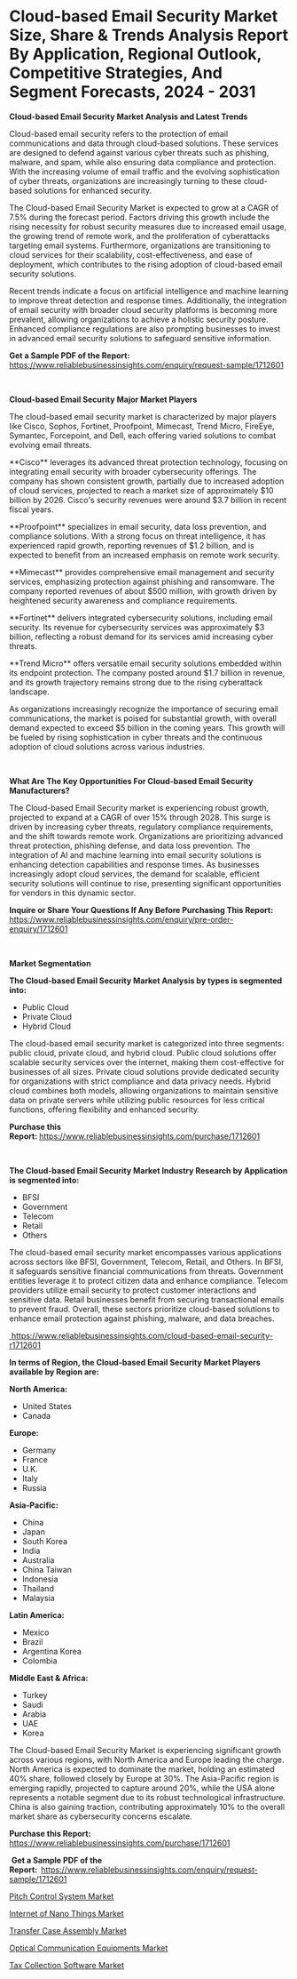 <p><h1>Cloud-based Email Security Market Size, Share & Trends Analysis Report By Application, Regional Outlook, Competitive Strategies, And Segment Forecasts, 2024 - 2031</h1></p><p><strong>Cloud-based Email Security Market Analysis and Latest Trends</strong></p>
<p><p>Cloud-based email security refers to the protection of email communications and data through cloud-based solutions. These services are designed to defend against various cyber threats such as phishing, malware, and spam, while also ensuring data compliance and protection. With the increasing volume of email traffic and the evolving sophistication of cyber threats, organizations are increasingly turning to these cloud-based solutions for enhanced security.</p><p>The Cloud-based Email Security Market is expected to grow at a CAGR of 7.5% during the forecast period. Factors driving this growth include the rising necessity for robust security measures due to increased email usage, the growing trend of remote work, and the proliferation of cyberattacks targeting email systems. Furthermore, organizations are transitioning to cloud services for their scalability, cost-effectiveness, and ease of deployment, which contributes to the rising adoption of cloud-based email security solutions.</p><p>Recent trends indicate a focus on artificial intelligence and machine learning to improve threat detection and response times. Additionally, the integration of email security with broader cloud security platforms is becoming more prevalent, allowing organizations to achieve a holistic security posture. Enhanced compliance regulations are also prompting businesses to invest in advanced email security solutions to safeguard sensitive information.</p></p>
<p><strong>Get a Sample PDF of the Report:&nbsp;</strong> <a href="https://www.reliablebusinessinsights.com/enquiry/request-sample/1712601?utm_campaign=1113&utm_medium=2&utm_source=Github&utm_content=ia&utm_term=22102024&utm_id=cloud-based-email-security">https://www.reliablebusinessinsights.com/enquiry/request-sample/1712601</a></p>
<p>&nbsp;</p>
<p><strong>Cloud-based Email Security Major Market Players</strong></p>
<p><p>The cloud-based email security market is characterized by major players like Cisco, Sophos, Fortinet, Proofpoint, Mimecast, Trend Micro, FireEye, Symantec, Forcepoint, and Dell, each offering varied solutions to combat evolving email threats.</p><p>**Cisco** leverages its advanced threat protection technology, focusing on integrating email security with broader cybersecurity offerings. The company has shown consistent growth, partially due to increased adoption of cloud services, projected to reach a market size of approximately $10 billion by 2026. Cisco's security revenues were around $3.7 billion in recent fiscal years.</p><p>**Proofpoint** specializes in email security, data loss prevention, and compliance solutions. With a strong focus on threat intelligence, it has experienced rapid growth, reporting revenues of $1.2 billion, and is expected to benefit from an increased emphasis on remote work security.</p><p>**Mimecast** provides comprehensive email management and security services, emphasizing protection against phishing and ransomware. The company reported revenues of about $500 million, with growth driven by heightened security awareness and compliance requirements.</p><p>**Fortinet** delivers integrated cybersecurity solutions, including email security. Its revenue for cybersecurity services was approximately $3 billion, reflecting a robust demand for its services amid increasing cyber threats.</p><p>**Trend Micro** offers versatile email security solutions embedded within its endpoint protection. The company posted around $1.7 billion in revenue, and its growth trajectory remains strong due to the rising cyberattack landscape.</p><p>As organizations increasingly recognize the importance of securing email communications, the market is poised for substantial growth, with overall demand expected to exceed $5 billion in the coming years. This growth will be fueled by rising sophistication in cyber threats and the continuous adoption of cloud solutions across various industries.</p></p>
<p>&nbsp;</p>
<p><strong>What Are The Key Opportunities For Cloud-based Email Security Manufacturers?</strong></p>
<p><p>The Cloud-based Email Security market is experiencing robust growth, projected to expand at a CAGR of over 15% through 2028. This surge is driven by increasing cyber threats, regulatory compliance requirements, and the shift towards remote work. Organizations are prioritizing advanced threat protection, phishing defense, and data loss prevention. The integration of AI and machine learning into email security solutions is enhancing detection capabilities and response times. As businesses increasingly adopt cloud services, the demand for scalable, efficient security solutions will continue to rise, presenting significant opportunities for vendors in this dynamic sector.</p></p>
<p><strong>Inquire or Share Your Questions If Any Before Purchasing This Report:</strong> <a href="https://www.reliablebusinessinsights.com/enquiry/pre-order-enquiry/1712601?utm_campaign=1113&utm_medium=2&utm_source=Github&utm_content=ia&utm_term=22102024&utm_id=cloud-based-email-security">https://www.reliablebusinessinsights.com/enquiry/pre-order-enquiry/1712601</a></p>
<p>&nbsp;</p>
<p><strong>Market Segmentation</strong></p>
<p><strong>The Cloud-based Email Security Market Analysis by types is segmented into:</strong></p>
<p><ul><li>Public Cloud</li><li>Private Cloud</li><li>Hybrid Cloud</li></ul></p>
<p><p>The cloud-based email security market is categorized into three segments: public cloud, private cloud, and hybrid cloud. Public cloud solutions offer scalable security services over the internet, making them cost-effective for businesses of all sizes. Private cloud solutions provide dedicated security for organizations with strict compliance and data privacy needs. Hybrid cloud combines both models, allowing organizations to maintain sensitive data on private servers while utilizing public resources for less critical functions, offering flexibility and enhanced security.</p></p>
<p><strong>Purchase this Report:&nbsp;</strong><a href="https://www.reliablebusinessinsights.com/purchase/1712601?utm_campaign=1113&utm_medium=2&utm_source=Github&utm_content=ia&utm_term=22102024&utm_id=cloud-based-email-security">https://www.reliablebusinessinsights.com/purchase/1712601</a></p>
<p>&nbsp;</p>
<p><strong>The Cloud-based Email Security Market Industry Research by Application is segmented into:</strong></p>
<p><ul><li>BFSI</li><li>Government</li><li>Telecom</li><li>Retail</li><li>Others</li></ul></p>
<p><p>The cloud-based email security market encompasses various applications across sectors like BFSI, Government, Telecom, Retail, and Others. In BFSI, it safeguards sensitive financial communications from threats. Government entities leverage it to protect citizen data and enhance compliance. Telecom providers utilize email security to protect customer interactions and sensitive data. Retail businesses benefit from securing transactional emails to prevent fraud. Overall, these sectors prioritize cloud-based solutions to enhance email protection against phishing, malware, and data breaches.</p></p>
<p><a href="https://www.reliablebusinessinsights.com/cloud-based-email-security-r1712601?utm_campaign=1113&utm_medium=2&utm_source=Github&utm_content=ia&utm_term=22102024&utm_id=cloud-based-email-security">&nbsp;https://www.reliablebusinessinsights.com/cloud-based-email-security-r1712601</a></p>
<p><strong>In terms of Region, the Cloud-based Email Security Market Players available by Region are:</strong></p>
<p>
    <p> <strong> North America: </strong>
        <ul>
            <li>United States</li>
            <li>Canada</li>
        </ul>
        </p> 
    <p> <strong> Europe: </strong>
        <ul>
            <li>Germany</li>
            <li>France</li>
            <li>U.K.</li>
            <li>Italy</li>
            <li>Russia</li>
        </ul>
        </p> 
    <p> <strong> Asia-Pacific: </strong>
        <ul>
            <li>China</li>
            <li>Japan</li>
            <li>South Korea</li>
            <li>India</li>
            <li>Australia</li>
            <li>China Taiwan</li>
            <li>Indonesia</li>
            <li>Thailand</li>
            <li>Malaysia</li>
        </ul>
        </p> 
    <p> <strong> Latin America: </strong>
        <ul>
            <li>Mexico</li>
            <li>Brazil</li>
            <li>Argentina Korea</li>
            <li>Colombia</li>
        </ul>
        </p> 
    <p> <strong> Middle East & Africa: </strong>
        <ul>
            <li>Turkey</li>
            <li>Saudi</li>
            <li>Arabia</li>
            <li>UAE</li>
            <li>Korea</li>
        </ul>
    </p>
    </p>
<p><p>The Cloud-based Email Security Market is experiencing significant growth across various regions, with North America and Europe leading the charge. North America is expected to dominate the market, holding an estimated 40% share, followed closely by Europe at 30%. The Asia-Pacific region is emerging rapidly, projected to capture around 20%, while the USA alone represents a notable segment due to its robust technological infrastructure. China is also gaining traction, contributing approximately 10% to the overall market share as cybersecurity concerns escalate.</p></p>
<p><strong>Purchase this Report: </strong><a href="https://www.reliablebusinessinsights.com/purchase/1712601?utm_campaign=1113&utm_medium=2&utm_source=Github&utm_content=ia&utm_term=22102024&utm_id=cloud-based-email-security">https://www.reliablebusinessinsights.com/purchase/1712601</a></p>
<p>&nbsp;<strong>Get a Sample PDF of the Report:&nbsp;&nbsp;</strong><a href="https://www.reliablebusinessinsights.com/enquiry/request-sample/1712601?utm_campaign=1113&utm_medium=2&utm_source=Github&utm_content=ia&utm_term=22102024&utm_id=cloud-based-email-security">https://www.reliablebusinessinsights.com/enquiry/request-sample/1712601</a></p>
<p><strong></strong></p>
<p><p><a href="https://issuu.com/reportprime-2/docs/pitch-control-system-market-size-20_6a737da5d6dc5b?utm_campaign=1113&utm_medium=2&utm_source=Github&utm_content=ia&utm_term=22102024&utm_id=cloud-based-email-security">Pitch Control System Market</a></p><p><a href="https://github.com/keitelmoprotinu/Market-Research-Report-List-1/blob/main/internet-of-nano-things-market.md?utm_campaign=1113&utm_medium=2&utm_source=Github&utm_content=ia&utm_term=22102024&utm_id=cloud-based-email-security">Internet of Nano Things Market</a></p><p><a href="https://issuu.com/reportprime-2/docs/transfer-case-assembly-market-size-_cf4b51ec70bfc9?utm_campaign=1113&utm_medium=2&utm_source=Github&utm_content=ia&utm_term=22102024&utm_id=cloud-based-email-security">Transfer Case Assembly Market</a></p><p><a href="https://github.com/tewellnudorennk/Market-Research-Report-List-1/blob/main/optical-communication-equipments-market.md?utm_campaign=1113&utm_medium=2&utm_source=Github&utm_content=ia&utm_term=22102024&utm_id=cloud-based-email-security">Optical Communication Equipments Market</a></p><p><a href="https://www.linkedin.com/pulse/tax-collection-software-market-report-product-type-end-use-sypmf?utm_campaign=1113&utm_medium=2&utm_source=Github&utm_content=ia&utm_term=22102024&utm_id=cloud-based-email-security">Tax Collection Software Market</a></p></p>